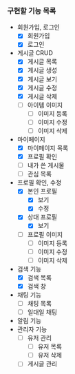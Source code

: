 ### 구현할 기능 목록

- 회원가입, 로그인
  - [x] 회원가입
  - [x] 로그인
- 게시글 CRUD
  - [x] 게시글 목록
  - [x] 게시글 생성
  - [x] 게시글 보기
  - [x] 게시글 수정
  - [x] 게시글 삭제
  - [ ] 아이템 이미지
    - [ ] 이미지 등록
    - [ ] 이미지 수정
    - [ ] 이미지 삭제
- 마이페이지
  - [x] 마이페이지 목록
  - [x] 프로필 확인
  - [ ] 내가 쓴 게시물
  - [ ] 관심 목록
- 프로필 확인, 수정
  - [x] 본인 프로필
    - [x] 보기
    - [x] 수정
  - [x] 상대 프로필 
    - [x] 보기
  - [ ] 프로필 이미지
    - [ ] 이미지 등록
    - [ ] 이미지 수정
    - [ ] 이미지 삭제
- 검색 기능
  - [x] 검색 목록
  - [x] 검색 창
- 채팅 기능
  - [ ] 채팅 목록
  - [ ] 일대일 채팅
- 알림 기능
- 관리자 기능
  - [ ] 유저 관리
    - [ ] 유저 목록
    - [ ] 유저 삭제
  - [ ] 게시글 관리